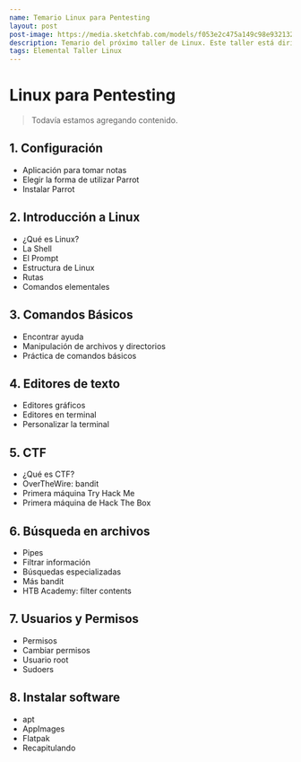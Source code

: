 ```yaml
---
name: Temario Linux para Pentesting
layout: post
post-image: https://media.sketchfab.com/models/f053e2c475a149c98e9321320ab31341/thumbnails/7632bd1580654a06a7d90a48d9229fc3/f5eb0f61a90e4724b745eff777f992d0.jpeg
description: Temario del próximo taller de Linux. Este taller está dirigido a personas con poca o nula experiencia en Linux, se abarcarán temas desde cómo ejecutar comandos hasta administración de permisos. Se incluye una introducción a la resolución de máquinas y principios de pentesting.
tags: Elemental Taller Linux
---
```


<!-- encuesta -->
<div data-tf-sidetab="oXMXcNsW" data-tf-opacity="100" data-tf-iframe-props="title=Hola, somos CTFESC" data-tf-transitive-search-params data-tf-button-color="#164D4D" data-tf-button-text="Encuesta" style="all:unset;"></div><script src="//embed.typeform.com/next/embed.js"></script>

# Linux para Pentesting
> Todavía estamos agregando contenido.

## 1. Configuración
- Aplicación para tomar notas
- Elegir la forma de utilizar Parrot
- Instalar Parrot

## 2. Introducción a Linux
- ¿Qué es Linux?
- La Shell
- El Prompt
- Estructura de Linux
- Rutas
- Comandos elementales

## 3. Comandos Básicos
- Encontrar ayuda
- Manipulación de archivos y directorios
- Práctica de comandos básicos

## 4. Editores de texto
- Editores gráficos
- Editores en terminal
- Personalizar la terminal

## 5. CTF 
- ¿Qué es CTF?
- OverTheWire: bandit
- Primera máquina Try Hack Me
- Primera máquina de Hack The Box

## 6. Búsqueda en archivos
- Pipes
- Filtrar información
- Búsquedas especializadas
- Más bandit
- HTB Academy: filter contents

## 7. Usuarios y Permisos
- Permisos
- Cambiar permisos
- Usuario root
- Sudoers

## 8. Instalar software
- apt
- AppImages
- Flatpak
- Recapitulando
